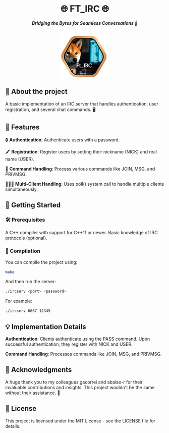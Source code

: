 <h1 align="center">
	🌐 FT_IRC 🌐
</h1>

<p align="center">
	<b><i> Bridging the Bytes for Seamless Conversations 🌉</i></b>
</p>

<div align="center">
<img alt="FT_IRC" src="https://github.com/joao-per/joao-per/blob/main/Badges/Ft_irc.png" />
</div>

## 🧠 About the project
A basic implementation of an IRC server that handles authentication, user registration, and several chat commands. 🖥️

## 🌟 Features
🔒 **Authentication**: Authenticate users with a password.

🖋️ **Registration**: Register users by setting their nickname (NICK) and real name (USER).

📜 **Command Handling**: Process various commands like JOIN, MSG, and PRIVMSG.

🧑‍🤝‍🧑 **Multi-Client Handling**: Uses poll() system call to handle multiple clients simultaneously.

## 🚀 Getting Started
### 🛠️ Prerequisites
A C++ compiler with support for C++11 or newer.
Basic knowledge of IRC protocols (optional).

### 📖 Compilation
You can compile the project using:

```bash
make
```

And then run the server:
```bash
./ircserv <port> <password>
```

For example:
```bash
./ircserv 6667 12345
```

## 💡 Implementation Details
**Authentication**: Clients authenticate using the PASS command. Upon successful authentication, they register with NICK and USER.

**Command Handling**: Processes commands like JOIN, MSG, and PRIVMSG.

## 🙏 Acknowledgments
A huge thank you to my colleagues gacorrei and abaiao-r for their invaluable contributions and insights. This project wouldn't be the same without their assistance. 🙌

## 📝 License
This project is licensed under the MIT License - see the LICENSE file for details.